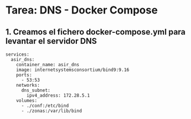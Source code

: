 # Tarea: DNS - Docker Compose
## 1. Creamos el fichero docker-compose.yml para levantar el servidor DNS
```console
services:
  asir_dns:
    container_name: asir_dns
    image: internetsystemsconsortium/bind9:9.16
    ports:
      - 53:53
    networks:
      dns_subnet:
        ipv4_address: 172.28.5.1
    volumes:
      - ./conf:/etc/bind
      - ./zonas:/var/lib/bind
```

